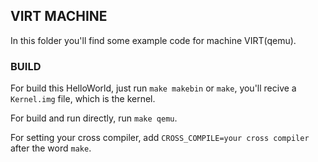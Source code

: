 ## VIRT MACHINE

In this folder you'll find some example code for machine VIRT(qemu).

### BUILD

For build this HelloWorld, just run ```make makebin``` or ```make```, you'll recive a ```Kernel.img``` file, which is the kernel.

For build and run directly, run ```make qemu```.

For setting your cross compiler, add ```CROSS_COMPILE=your cross compiler``` after the word ```make```.
